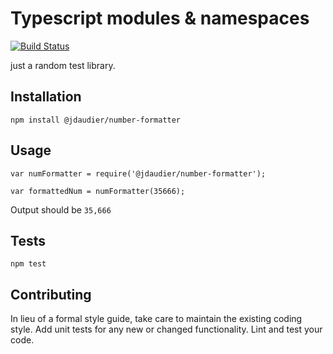 Typescript modules & namespaces
=========
[![Build Status](https://travis-ci.org/slayerfat/ts-modules-namespaces.svg?branch=master)](https://travis-ci.org/slayerfat/ts-modules-namespaces)

just a random test library.
## Installation

  `npm install @jdaudier/number-formatter`

## Usage

    var numFormatter = require('@jdaudier/number-formatter');

    var formattedNum = numFormatter(35666);
  
  
  Output should be `35,666`


## Tests

  `npm test`

## Contributing

In lieu of a formal style guide, take care to maintain the existing coding style. Add unit tests for any new or changed functionality. Lint and test your code.
